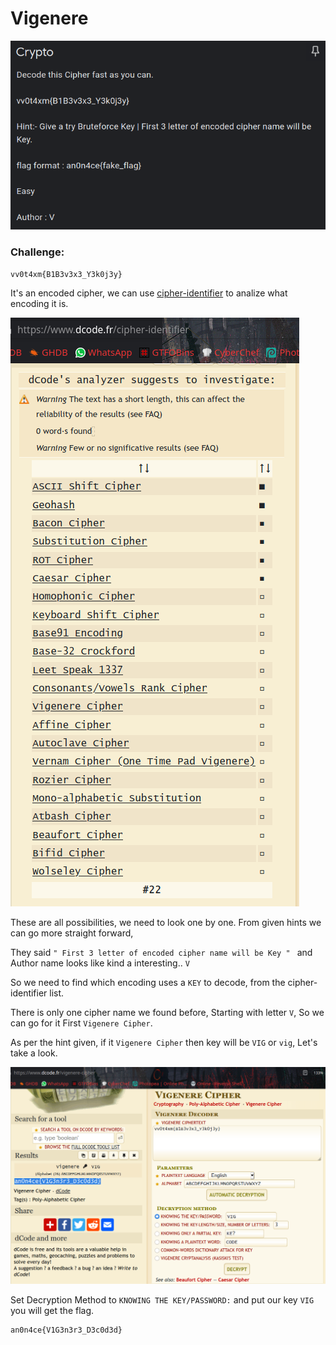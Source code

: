 # Vigenere

![](img/1.png)

### Challenge:
```
vv0t4xm{B1B3v3x3_Y3k0j3y}
```

It's an encoded cipher, we can use [cipher-identifier](https://www.dcode.fr/cipher-identifier) to analize what encoding it is.

![](img/2.png)

These are all possibilities, we need to look one by one. From given hints we can go more straight forward, 

They said `" First 3 letter of encoded cipher name will be Key " ` and Author name looks like kind a interesting.. `V`

So we need to find which encoding uses a `KEY` to decode, from the cipher-identifier list.

There is only one cipher name we found before, Starting with letter `V`, So we can go for it First `Vigenere Cipher`.

As per the hint given, if it `Vigenere Cipher` then key will be `VIG` or `vig`, Let's take a look.

![](img/3.png)

Set Decryption Method to `KNOWING THE KEY/PASSWORD:` and put our key `VIG` you will get the flag.

```
an0n4ce{V1G3n3r3_D3c0d3d}
```
